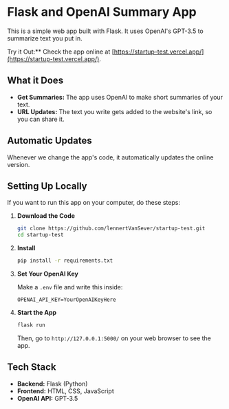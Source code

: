 
# Flask and OpenAI Summary App

This is a simple web app built with Flask. It uses OpenAI's GPT-3.5 to summarize text you put in.

Try it Out:** Check the app online at [https://startup-test.vercel.app/](https://startup-test.vercel.app/).

## What it Does

- **Get Summaries:** The app uses OpenAI to make short summaries of your text.
- **URL Updates:** The text you write gets added to the website's link, so you can share it.

## Automatic Updates

Whenever we change the app's code, it automatically updates the online version.

## Setting Up Locally

If you want to run this app on your computer, do these steps:

1. **Download the Code**

   ```bash
   git clone https://github.com/lennertVanSever/startup-test.git
   cd startup-test
   ```

2. **Install**

   ```bash
   pip install -r requirements.txt
   ```

3. **Set Your OpenAI Key**

   Make a `.env` file and write this inside:

   ```
   OPENAI_API_KEY=YourOpenAIKeyHere
   ```

5. **Start the App**

   ```bash
   flask run
   ```

   Then, go to `http://127.0.0.1:5000/` on your web browser to see the app.

## Tech Stack

- **Backend:** Flask (Python)
- **Frontend:** HTML, CSS, JavaScript
- **OpenAI API:** GPT-3.5